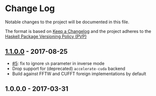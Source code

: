 # Change Log

Notable changes to the project will be documented in this file.

The format is based on [Keep a Changelog](http://keepachangelog.com/) and the
project adheres to the [Haskell Package Versioning
Policy (PVP)](https://pvp.haskell.org)

## [1.1.0.0] - 2017-08-25
  * [#5]: fix to ignore `sh` parameter in inverse mode
  * Drop support for (deprecated) `accelerate-cuda` backend
  * Build against FFTW and CUFFT foreign implementations by default


## 1.0.0.0 - 2017-03-31

[1.1.0.0]:          https://github.com/AccelerateHS/accelerate-fft/compare/1.0.0.0...1.1.0.0

[#5]:               https://github.com/AccelerateHS/accelerate-fft/pull/5

